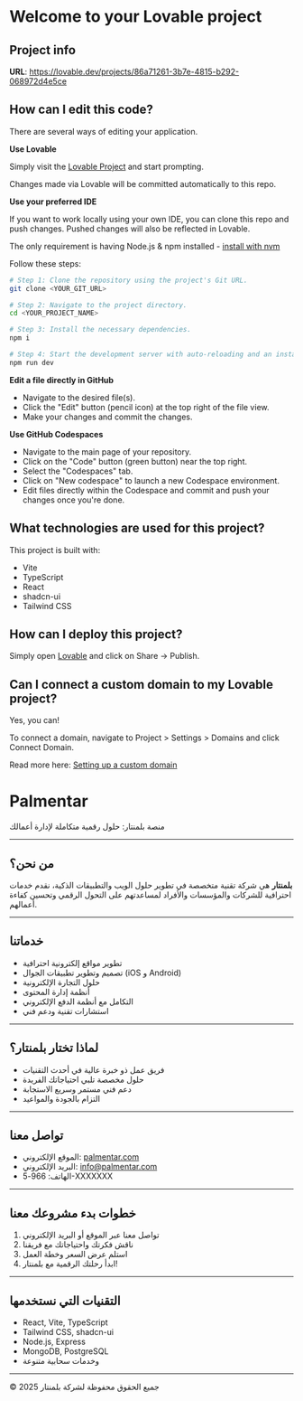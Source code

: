 # Welcome to your Lovable project

## Project info

**URL**: https://lovable.dev/projects/86a71261-3b7e-4815-b292-068972d4e5ce

## How can I edit this code?

There are several ways of editing your application.

**Use Lovable**

Simply visit the [Lovable Project](https://lovable.dev/projects/86a71261-3b7e-4815-b292-068972d4e5ce) and start prompting.

Changes made via Lovable will be committed automatically to this repo.

**Use your preferred IDE**

If you want to work locally using your own IDE, you can clone this repo and push changes. Pushed changes will also be reflected in Lovable.

The only requirement is having Node.js & npm installed - [install with nvm](https://github.com/nvm-sh/nvm#installing-and-updating)

Follow these steps:

```sh
# Step 1: Clone the repository using the project's Git URL.
git clone <YOUR_GIT_URL>

# Step 2: Navigate to the project directory.
cd <YOUR_PROJECT_NAME>

# Step 3: Install the necessary dependencies.
npm i

# Step 4: Start the development server with auto-reloading and an instant preview.
npm run dev
```

**Edit a file directly in GitHub**

- Navigate to the desired file(s).
- Click the "Edit" button (pencil icon) at the top right of the file view.
- Make your changes and commit the changes.

**Use GitHub Codespaces**

- Navigate to the main page of your repository.
- Click on the "Code" button (green button) near the top right.
- Select the "Codespaces" tab.
- Click on "New codespace" to launch a new Codespace environment.
- Edit files directly within the Codespace and commit and push your changes once you're done.

## What technologies are used for this project?

This project is built with:

- Vite
- TypeScript
- React
- shadcn-ui
- Tailwind CSS

## How can I deploy this project?

Simply open [Lovable](https://lovable.dev/projects/86a71261-3b7e-4815-b292-068972d4e5ce) and click on Share -> Publish.

## Can I connect a custom domain to my Lovable project?

Yes, you can!

To connect a domain, navigate to Project > Settings > Domains and click Connect Domain.

Read more here: [Setting up a custom domain](https://docs.lovable.dev/tips-tricks/custom-domain#step-by-step-guide)

# Palmentar

منصة بلمنتار: حلول رقمية متكاملة لإدارة أعمالك

---

## من نحن؟

**بلمنتار** هي شركة تقنية متخصصة في تطوير حلول الويب والتطبيقات الذكية، نقدم خدمات احترافية للشركات والمؤسسات والأفراد لمساعدتهم على التحول الرقمي وتحسين كفاءة أعمالهم.

---

## خدماتنا

- تطوير مواقع إلكترونية احترافية
- تصميم وتطوير تطبيقات الجوال (iOS و Android)
- حلول التجارة الإلكترونية
- أنظمة إدارة المحتوى
- التكامل مع أنظمة الدفع الإلكتروني
- استشارات تقنية ودعم فني

---

## لماذا تختار بلمنتار؟

- فريق عمل ذو خبرة عالية في أحدث التقنيات
- حلول مخصصة تلبي احتياجاتك الفريدة
- دعم فني مستمر وسريع الاستجابة
- التزام بالجودة والمواعيد

---

## تواصل معنا

- الموقع الإلكتروني: [palmentar.com](https://palmentar.com)
- البريد الإلكتروني: info@palmentar.com
- الهاتف: 966-5-XXXXXXX

---

## خطوات بدء مشروعك معنا

1. تواصل معنا عبر الموقع أو البريد الإلكتروني
2. ناقش فكرتك واحتياجاتك مع فريقنا
3. استلم عرض السعر وخطة العمل
4. ابدأ رحلتك الرقمية مع بلمنتار!

---

## التقنيات التي نستخدمها

- React, Vite, TypeScript
- Tailwind CSS, shadcn-ui
- Node.js, Express
- MongoDB, PostgreSQL
- وخدمات سحابية متنوعة

---

© 2025 جميع الحقوق محفوظة لشركة بلمنتار
